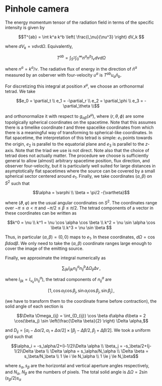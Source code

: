 # Pinhole camera
The energy momentum tensor of the radiation field in terms of the specific intensity is given by

```math
T^{ab} = \int k^a k^b \left( \frac{I_\nu}{\nu^3} \right) dV_k 
```

where $dV_k = \nu d\nu d\Omega$. Equivalently,

```math
T^{a b} = \int_{S^2} \int_0^\infty n^a n^b I_\nu d\nu d\Omega 
```

where $n^a = k^a / \nu$. The radiative flux of energy in the direction of $\bar{n}^a$ measured by an osberver with four-velocity $u^a$ is $T^{a b} u_a \bar{n}_b$.

For discretizing this integral at position $x^\mu$, we choose an orthonormal tetrad. We take
```math
e_0 = \partial_t \\
e_1 = -\partial_r \\
e_2 = \partial_\phi \\
e_3 = -\partial_\theta \\
```
and orthonormalize it with respect to $g_{\alpha \beta}(x^\mu)$, where $(r,\theta, \phi)$ are some topolgically spherical coordinates on the spacetime.
Note that this assumes there is a timelike coordinate $t$ and three spacelike coordinates from which there is a meaningful way of transforming to spherical-like coordinates. In flat spacetime, the interpretation of this tetrad is simple: $e_1$ points towards the origin, $e_2$ is parallel to the equatorial plane and $e_3$ is parallel to the $z$-axis. Note that the triad we use is not direct. Note also that the choice of tetrad does not actually matter. The procedure we choose is sufficiently general to allow (almost) arbitrary spacetime position, flux direction, and observer four-velocity, but it is particularly well suited for large distances in asymptotically flat spacetimes where the source can be covered by a small spherical sector centered around $e_1$.
Finally, we take coordinates $(\alpha, \beta)$ on $S^2$ such that 
```math
\alpha = \varphi \\
\beta = \pi/2 -{\vartheta}
```
where $(\vartheta, \varphi)$ are the usual angular coordinates on $S^2$. The coordinates range over $-π \le \alpha \lt \pi$ and $-\pi/2 \le \beta \le \pi/2$. The tetrad components of a vector in these coordinates can be written as
```math
k^0 = \nu \\ 
k^1 = \nu \cos \alpha \cos \beta \\
k^2 = \nu \sin \alpha \cos \beta \\
k^3 = \nu \sin \beta 
``` 

Thus, in particular $(\alpha, \beta) = (0,0)$ maps to $e_1$. In these coordinates, $d\Omega = \cos \beta d\alpha d\beta$. We only need to take the $(\alpha, \beta)$ coordinate ranges large enough to cover the image of the emitting source. 

 
Finally, we approximate the integral numerically as

```math
\sum_{i j k} I_{ijk} n^a_{ij} n^b_{ij} \Delta \Omega_{ij} \Delta \nu \, ,    
```

where $I_{ijk} = I_{\nu_k}(n^a_{ij})$, the tetrad components of $n^a_{ij}$ are 
```math
[1, \cos \alpha_i \cos \beta_j, \sin \alpha_i \cos \beta_j, \sin \beta_j]\, ,
```
(we have to transform them to the coordinate frame before contraction), the solid angle of each section is
```math
\Delta \Omega_{ij} = \int_{D_{ij}} \cos \beta d\alpha d\beta = 2 \cos(\beta_j) \sin \left(\frac{\Delta \beta}{2} \right) \Delta \alpha,
```
and $D_{ij} = [\alpha_i-\Delta \alpha/2, \alpha_i+\Delta \alpha/2] \times [\beta_j - \Delta \beta / 2, \beta_j + \Delta \beta /2]$. We took a uniform grid such that 
```math
\alpha_i = -s_\alpha/2+(i-1/2)\Delta \alpha \\ 
\beta_j = -s_\beta/2+(j-1/2)\Delta \beta \\
\Delta \alpha = s_\alpha/N_\alpha \\
\Delta \beta = s_\beta/N_\beta \\
1 \le i \le N_\alpha \\ 
1 \le j \le N_\beta
``` 

where $s_\alpha, s_\beta$ are the horizontal and vertical aperture angles respectively, and $N_\alpha$, $N_\beta$ are the numbers of pixels. The total solid angle is $\Delta \Omega = 2 \sin(s_\beta/2)s_\alpha$